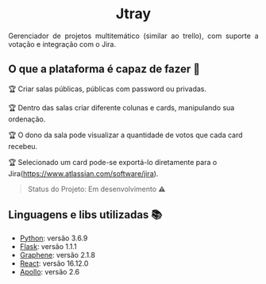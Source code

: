 <h1 align="center"> Jtray </h1>
<p align="justify"> Gerenciador de projetos multitemático (similar ao trello), com suporte a votação e integração com o Jira. </p>

## O que a plataforma é capaz de fazer :checkered_flag:

:trophy: Criar salas públicas, públicas com password ou privadas.

:trophy: Dentro das salas criar diferente colunas e cards, manipulando sua ordenação.

:trophy: O dono da sala pode visualizar a quantidade de votos que cada card recebeu.

:trophy: Selecionado um card pode-se exportá-lo diretamente para o Jira(https://www.atlassian.com/software/jira).

> Status do Projeto: Em desenvolvimento :warning:

## Linguagens e libs utilizadas :books:

- [Python](https://www.python.org/): versão 3.6.9
- [Flask](https://palletsprojects.com/p/flask/): versão 1.1.1
- [Graphene](https://graphene-python.org/): versão 2.1.8
- [React](https://reactjs.org/): versão 16.12.0
- [Apollo](https://www.apollographql.com/): versão 2.6
